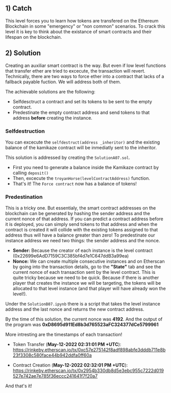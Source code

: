 ## 1) Catch
This level forces you to learn how tokens are transfered on the Ethereum Blockchain in some "emergency" or "non common" scenarios. To crack this level it is key to think about the existance of smart contracts and their lifespan on the blockchain.


## 2) Solution
Creating an auxiliar smart contract is the way. But even if low level functions that transfer ether are tried to excecute, the transaction will revert. Technically, there are two ways to force ether into a contract that lacks of a fallback payable fuction. We will address both of them.

The achievable solutions are the following:
- Selfdesctruct a contract and set its tokens to be sent to the empty contract.
- Predestinate the empty contract address and send tokens to that address **before** creating the instance.

### Selfdestruction
You can excecute the ```selfdestruct(address _inheritor)``` and the existing balance of the kamikaze contract will be inmediatly sent to the inheritor.

This solution is addressed by creating the ```SolutionA07.sol```. 
- First you need to generate a balance inside the Kamikaze contract by calling ```deposit()```
- Then, excecute the ```troyanHorse(levelContractAddress)``` function.
- That's it! The ```Force contract``` now has a balance of tokens!

### Predestination
This is a tricky one. But essentialy, the smart contract addresses on the blockchain can be generated by hashing the sender address and the current nonce of that address. If you can predict a contract address before it is deployed, you can simply send tokens to that address and when the contract is created it will collide with the existing tokens assigned to that address thus will have a balance greater than zero!
To predestinate our instance address we need two things: the sender address and the nonce.
- **Sender:** Because the creator of each instance is the level contract (0x22699e6AdD7159C3C385bf4d7e1C647ddB3a99ea)
- **Nonce:** We can create multiple consecutive instances and on Etherscan by going into the transaction details, go to the **"State"** tab and see the current nonce of each transaction sent by the level contract. This is quite tricky because we need to be quick. Because if there is another player that creates the instance we will be targeting, the tokens will be allocated to that level instance (and that player will have already won the level!).

Under the ```SolutionB07.ipynb``` there is a script that takes the level instance address and the last nonce and returns the new contract address.

By the time of this solution, the current nonce was **4192**. And the output of the program was **0xD8695d911Ed8b3d765523aFC324377dCe5799961**

More intresting are the timestamps of each transaction!
- Token Transfer (**May-12-2022 02:31:01 PM +UTC**): https://rinkeby.etherscan.io/tx/0xc57e275142f8adf898abfe3dddb711e8b23f3308c580face44b942ddfa0ff60a

- Contract Creation (**May-12-2022 02:32:01 PM +UTC**): https://rinkeby.etherscan.io/tx/0x2954b330db8d5e3ebc955c7222d019527e742ae7e785f36eccc241641f7f20a7

And that's it!
